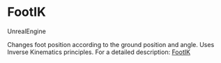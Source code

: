 # FootIK
UnrealEngine

Changes foot position according to the ground position and angle. Uses Inverse Kinematics principles. For a detailed description: [FootIK](https://www.unrealengine.com/marketplace/en-US/product/foot-ik)
